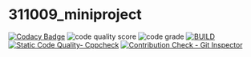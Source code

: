 # 311009_miniproject
[![Codacy Badge](https://api.codacy.com/project/badge/Grade/6738181dd8d243d1bcb6fbb0824d0d9d)](https://app.codacy.com/gh/vineelbattula00/311009_miniproject?utm_source=github.com&utm_medium=referral&utm_content=vineelbattula00/311009_miniproject&utm_campaign=Badge_Grade_Settings)
![code quality score](https://www.code-inspector.com/project/24672/score/svg)
![code grade](https://www.code-inspector.com/project/24672/status/svg)
[![BUILD](https://github.com/vineelbattula00/311009_miniproject/actions/workflows/Build.yml/badge.svg)](https://github.com/vineelbattula00/311009_miniproject/actions/workflows/Build.yml)
[![Static Code Quality- Cppcheck](https://github.com/vineelbattula00/311009_miniproject/actions/workflows/cpp.yml/badge.svg)](https://github.com/vineelbattula00/311009_miniproject/actions/workflows/cpp.yml)
[![Contribution Check - Git Inspector](https://github.com/vineelbattula00/311009_miniproject/actions/workflows/gitinspector.yml/badge.svg)](https://github.com/vineelbattula00/311009_miniproject/actions/workflows/gitinspector.yml)


